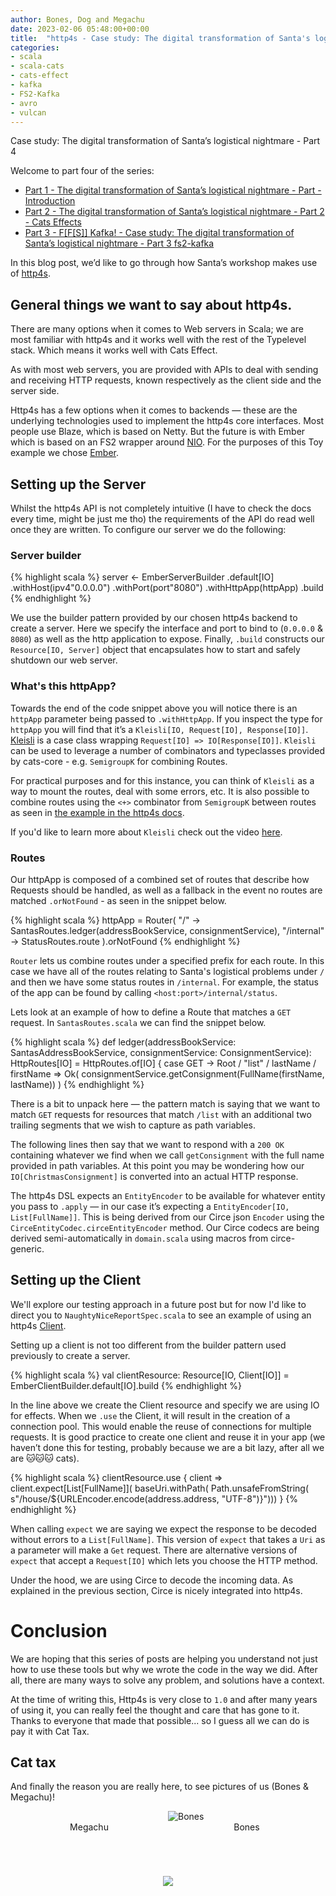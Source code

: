 ```yaml
---
author: Bones, Dog and Megachu
date: 2023-02-06 05:48:00+00:00
title:  "http4s - Case study: The digital transformation of Santa's logistical nightmare - Part 4 http4s"
categories:
- scala
- scala-cats
- cats-effect
- kafka
- FS2-Kafka
- avro
- vulcan
---
```





Case study: The digital transformation of Santa’s logistical nightmare - Part 4

Welcome to part four of the series:
- [Part 1 - The digital transformation of Santa’s logistical nightmare - Part - Introduction](https://functional-feline-society.github.io/2022/12/16/santas-logistical-nightmare-pt1/)
- [Part 2 - The digital transformation of Santa’s logistical nightmare - Part 2 - Cats Effects](https://functional-feline-society.github.io/2022/12/22/io-part-2/)
- [Part 3 - F[F[S]] Kafka! - Case study: The digital transformation of Santa’s logistical nightmare - Part 3 fs2-kafka](https://functional-feline-society.github.io/2023/01/24/fs2-kafka/)

In this blog post, we’d like to go through how Santa’s workshop makes use of [http4s](https://http4s.org).


## General things we want to say about http4s.

There are many options when it comes to Web servers in Scala; we are most familiar with http4s and it works well with the rest of the Typelevel stack. Which means it works well with Cats Effect.

As with most web servers, you are provided with APIs to deal with sending and receiving HTTP requests, known respectively as the client side and the server side. 

Http4s has a few options when it comes to backends — these are the underlying technologies used to implement the http4s core interfaces. 
Most people use Blaze, which is based on Netty. But the future is with Ember which is based on an FS2 wrapper around [NIO](https://docs.oracle.com/en/java/javase/15/core/java-nio.html). 
For the purposes of this Toy example we chose [Ember](https://mvnrepository.com/artifact/org.http4s/http4s-ember-server). 

## Setting up the Server

Whilst the http4s API is not completely intuitive (I have to check the docs every time, might be just me tho) the requirements of the API do read well once they are written. To configure our server we do the following:

### Server builder
{% highlight scala %}
server <- EmberServerBuilder
  .default[IO]
  .withHost(ipv4"0.0.0.0")
  .withPort(port"8080")
  .withHttpApp(httpApp)
  .build
{% endhighlight %}


We use the builder pattern provided by our chosen http4s backend to create a server. Here we specify the interface and port to bind to (`0.0.0.0` & `8080`) as well as the http application to expose.
Finally, `.build` constructs our `Resource[IO, Server]` object that encapsulates how to start and safely shutdown our web server.

### What's this httpApp?
Towards the end of the code snippet above you will notice there is an `httpApp` parameter being passed to `.withHttpApp`. 
If you inspect the type for `httpApp` you will find that it’s a `Kleisli[IO, Request[IO], Response[IO]]`. 
[Kleisli](https://typelevel.org/cats/datatypes/kleisli.html) is a case class wrapping `Request[IO] => IO[Response[IO]]`. 
`Kleisli` can be used to leverage a number of combinators and typeclasses provided by cats-core - e.g. `SemigroupK` for combining Routes.

For practical purposes and for this instance, you can think of `Kleisli` as a way to mount the routes, deal with some errors, etc.
It is also possible to combine routes using the `<+>` combinator from `SemigroupK` between routes as seen in [the example in the http4s docs](https://http4s.org/v0.23/docs/service.html#running-your-service).

If you'd like to learn more about `Kleisli` check out the video [here](https://www.youtube.com/watch?v=qL6Viix3npA). 

### Routes
Our httpApp is composed of a combined set of routes that describe how Requests should be handled, as well as a fallback in the event no routes are matched `.orNotFound` - as seen in the snippet below.

{% highlight scala %}
httpApp = Router(
  "/"         -> SantasRoutes.ledger(addressBookService, consignmentService),
  "/internal" -> StatusRoutes.route
).orNotFound
{% endhighlight %}

`Router` lets us combine routes under a specified prefix for each route. In this case we have all of the routes relating to Santa's logistical problems under `/` and then we have some status routes in `/internal`.
For example, the status of the app can be found by calling `<host:port>/internal/status`.

Lets look at an example of how to define a Route that matches a `GET` request.
In `SantasRoutes.scala` we can find the snippet below.

{% highlight scala %}
  def ledger(addressBookService: SantasAddressBookService, consignmentService: ConsignmentService): HttpRoutes[IO] =
    HttpRoutes.of[IO] {
      case GET -> Root / "list" / lastName / firstName =>
        Ok(
          consignmentService.getConsignment(FullName(firstName, lastName))
        )
{% endhighlight %}

There is a bit to unpack here — the pattern match is saying that we want to match `GET` requests for resources that match `/list` with an additional two trailing segments that we wish to capture as path variables.

The following lines then say that we want to respond with a `200 OK` containing whatever we find when we call `getConsignment` with the full name provided in path variables.
At this point you may be wondering how our `IO[ChristmasConsignment]` is converted into an actual HTTP response.

The http4s DSL expects an `EntityEncoder` to be available for whatever entity you pass to `.apply` — in our case it’s expecting a `EntityEncoder[IO, List[FullName]]`. 
This is being derived from our Circe json `Encoder` using the `CirceEntityCodec.circeEntityEncoder` method. 
Our Circe codecs are being derived semi-automatically in `domain.scala` using macros from circe-generic. 

## Setting up the Client

We'll explore our testing approach in a future post but for now I'd like to direct you to `NaughtyNiceReportSpec.scala` to see an example of using an http4s [Client](https://http4s.org/v0.23/docs/client.html).

Setting up a client is not too different from the builder pattern used previously to create a server. 

{% highlight scala %}
val clientResource: Resource[IO, Client[IO]] = EmberClientBuilder.default[IO].build
{% endhighlight %}

In the line above we create the Client resource and specify we are using IO for effects. 
When we `.use` the Client, it will result in the creation of a connection pool. This would enable the reuse of connections for multiple requests. 
It is good practice to create one client and reuse it in your app (we haven’t done this for testing, probably because we are a bit lazy, after all we are 🐱🐱🐱 cats).

{% highlight scala %}
clientResource.use { client =>
 client.expect[List[FullName]](
   baseUri.withPath(
     Path.unsafeFromString(
       s"/house/${URLEncoder.encode(address.address, "UTF-8")}")))
}
{% endhighlight %}

When calling `expect` we are saying we expect the response to be decoded without errors to a `List[FullName]`. 
This version of `expect` that takes a `Uri` as a parameter will make a `Get` request. 
There are alternative versions of `expect` that accept a `Request[IO]` which lets you choose the HTTP method.

Under the hood, we are using Circe to decode the incoming data. As explained in the previous section, Circe is nicely integrated into http4s. 


# Conclusion

We are hoping that this series of posts are helping you understand not just how to use these tools but why we wrote the code in the way we did. After all, there are many ways to solve any problem, and solutions have a context. 

At the time of writing this, Http4s is very close to `1.0` and after many years of using it, you can really feel the thought and care that has gone to it. Thanks to everyone that made that possible... so I guess all we can do is pay it with Cat Tax.

## Cat tax

And finally the reason you are really here, to see pictures of us (Bones & Megachu)!

<div>
  <div style="display: flex; flex-direction: row; flex-wrap: wrap;width: 100%;">
    <div style="display: flex; flex-direction: column; flex-basis: 100%; flex: 1; background-position: 99% 40%; background-size: cover; background-image: url(https://functional-feline-society.github.io/images/megachu-3.jpeg);">
    </div>
    <div style="display: flex; flex-direction: column; flex-basis: 100%; flex: 1;">
      <img src="https://functional-feline-society.github.io/images/naughty-bones.jpeg" alt="Bones">
    </div>
  </div>
  <div style="display: flex; flex-direction: row; flex-wrap: wrap;width: 100%;">
<div style="display: flex; flex-direction: column; flex-basis: 100%; flex: 1; text-align: center;">
      Megachu
    </div>
    <div style="display: flex; flex-direction: column; flex-basis: 100%; flex: 1; text-align: center;">
      Bones
    </div>
</div>
<div style="flex-direction: column; flex-basis: 100%; flex: 1; text-align: center; padding:5em">
<img src="https://media.tenor.com/seHiTkRjzgEAAAAd/silvestre-piol%C3%ADn.gif"  />
</div>
</div>

